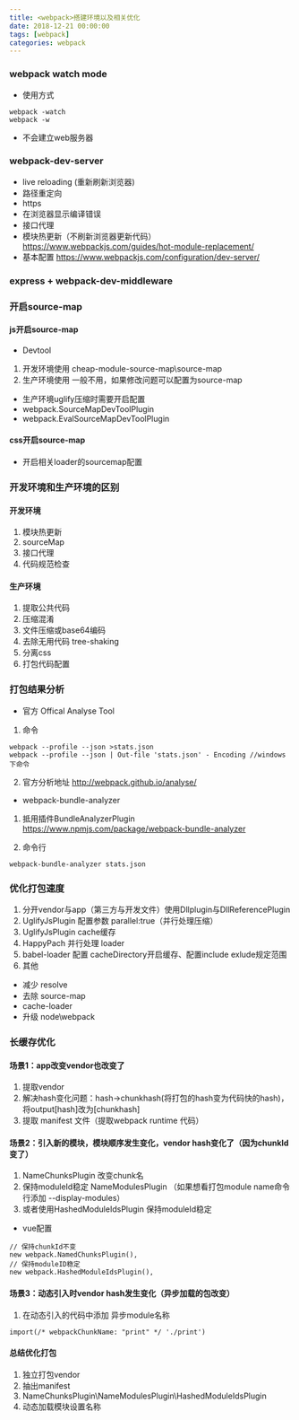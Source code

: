 ```yaml
---
title: <webpack>搭建环境以及相关优化
date: 2018-12-21 00:00:00
tags: [webpack]
categories: webpack
---
```


### webpack watch mode

- 使用方式

```
webpack -watch
webpack -w
```

- 不会建立web服务器

### webpack-dev-server

- live reloading (重新刷新浏览器)
- 路径重定向
- https
- 在浏览器显示编译错误
- 接口代理
- 模块热更新（不刷新浏览器更新代码）https://www.webpackjs.com/guides/hot-module-replacement/
- 基本配置 https://www.webpackjs.com/configuration/dev-server/

### express + webpack-dev-middleware

### 开启source-map

#### js开启source-map

- Devtool

1. 开发环境使用 cheap-module-source-map\source-map
2. 生产环境使用 一般不用，如果修改问题可以配置为source-map

- 生产环境uglify压缩时需要开启配置
- webpack.SourceMapDevToolPlugin
- webpack.EvalSourceMapDevToolPlugin

#### css开启source-map

- 开启相关loader的sourcemap配置

### 开发环境和生产环境的区别

#### 开发环境

1. 模块热更新
2. sourceMap
3. 接口代理
4. 代码规范检查

#### 生产环境

1. 提取公共代码
2. 压缩混淆
3. 文件压缩或base64编码
4. 去除无用代码 tree-shaking
5. 分离css
6. 打包代码配置

### 打包结果分析

- 官方 Offical Analyse Tool

1. 命令

```
webpack --profile --json >stats.json
webpack --profile --json | Out-file 'stats.json' - Encoding //windows下命令
```

2. 官方分析地址 http://webpack.github.io/analyse/

- webpack-bundle-analyzer

1. 抵用插件BundleAnalyzerPlugin https://www.npmjs.com/package/webpack-bundle-analyzer

2. 命令行

```
webpack-bundle-analyzer stats.json
```

### 优化打包速度

1. 分开vendor与app（第三方与开发文件）使用Dllplugin与DllReferencePlugin
2. UglifyJsPlugin 配置参数 parallel:true（并行处理压缩）
3. UglifyJsPlugin cache缓存
4. HappyPach 并行处理 loader
5. babel-loader 配置 cacheDirectory开启缓存、配置include exlude规定范围
6. 其他

- 减少 resolve
- 去除 source-map
- cache-loader
- 升级 node\webpack

### 长缓存优化

#### 场景1：app改变vendor也改变了

1. 提取vendor
2. 解决hash变化问题：hash->chunkhash(将打包的hash变为代码快的hash)，将output[hash]改为[chunkhash]
3. 提取 manifest 文件（提取webpack runtime 代码）

#### 场景2：引入新的模块，模块顺序发生变化，vendor hash变化了（因为chunkId变了）

1. NameChunksPlugin 改变chunk名
2. 保持moduleId稳定 NameModulesPlugin （如果想看打包module name命令行添加 --display-modules）
3. 或者使用HashedModuleIdsPlugin 保持moduleId稳定

- vue配置

```
// 保持chunkId不变
new webpack.NamedChunksPlugin(),
// 保持moduleID稳定
new webpack.HashedModuleIdsPlugin(),
```

#### 场景3：动态引入时vendor hash发生变化（异步加载的包改变）

1. 在动态引入的代码中添加 异步module名称

```
import(/* webpackChunkName: "print" */ './print')
```

#### 总结优化打包

1. 独立打包vendor
2. 抽出manifest
3. NameChunksPlugin\NameModulesPlugin\HashedModuleIdsPlugin
4. 动态加载模块设置名称
